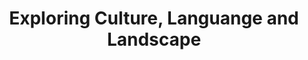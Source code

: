 ---
# Page title
title: Exploring Culture, Languange and Landscape
# Page type - we want a landing page (such as a homepage)
type: landing

# Your landing page sections - add as many different content blocks as you like
sections:
  - block: collection
    content:
      title: My Newest Experience
      text: ""
      filters:
        tags:
         - travel
        exclude_featured: false
    design:
      view: card
---